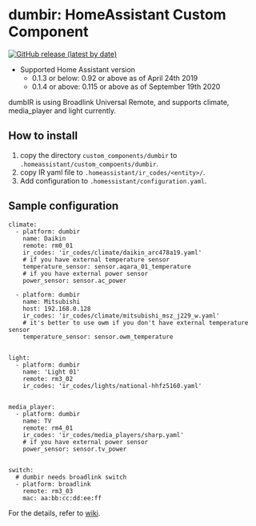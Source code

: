 # dumbir: HomeAssistant Custom Component 
[![GitHub release (latest by date)](https://img.shields.io/github/v/release/Thunderbird2086/ha-custom-component-dumbir)](https://github.com/Thunderbird2086/ha-custom-component-dumbir/releases/latest)<br>

* Supported Home Assistant version
  * 0.1.3 or below: 0.92 or above as of April 24th 2019
  * 0.1.4 or above: 0.115 or above as of September 19th 2020

dumbIR is using Broadlink Universal Remote, and supports climate, media\_player and light currently.

## How to install
1. copy the directory `custom_components/dumbir` to `.homeassistant/custom_compoents/dumbir`.
1. copy IR yaml file to `.homeassistant/ir_codes/<entity>/`.
1. Add configuration to `.homessistant/configuration.yaml`.

## Sample configuration 

```
climate:
  - platform: dumbir
    name: Daikin
    remote: rm0_01
    ir_codes: 'ir_codes/climate/daikin_arc478a19.yaml'
    # if you have external temperature sensor
    temperature_sensor: sensor.aqara_01_temperature
    # if you have external power sensor
    power_sensor: sensor.ac_power

  - platform: dumbir
    name: Mitsubishi
    host: 192.168.0.128
    ir_codes: 'ir_codes/climate/mitsubishi_msz_j229_w.yaml'
    # it's better to use owm if you don't have external temperature sensor
    temperature_sensor: sensor.owm_temperature


light:
  - platform: dumbir
    name: 'Light 01'
    remote: rm3_02
    ir_codes: 'ir_codes/lights/national-hhfz5160.yaml'


media_player:
  - platform: dumbir
    name: TV
    remote: rm4_01
    ir_codes: 'ir_codes/media_players/sharp.yaml'
    # if you have external power sensor
    power_sensor: sensor.tv_power


switch:
  # dumbir needs broadlink switch
  - platform: broadlink 
    remote: rm3_03
    mac: aa:bb:cc:dd:ee:ff
```

For the details, refer to [wiki](https://github.com/Thunderbird2086/ha-custom-component-dumbir/wiki).
